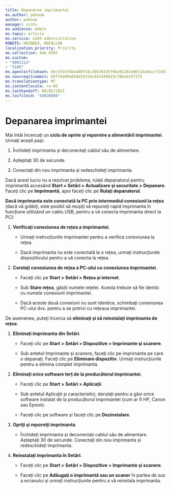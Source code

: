 ```yaml
---
title: Depanarea imprimantei
ms.author: pebaum
author: pebaum
manager: scotv
ms.audience: Admin
ms.topic: article
ms.service: o365-administration
ROBOTS: NOINDEX, NOFOLLOW
localization_priority: Priority
ms.collection: Adm_O365
ms.custom:
- "9001214"
- "3186"
ms.openlocfilehash: b6c5fe4f8b4480f34c30430195f9be91263a9011da6eccf2d3830fa5433d19e9
ms.sourcegitcommit: b5f7da89a650d2915dc652449623c78be6247175
ms.translationtype: MT
ms.contentlocale: ro-RO
ms.lasthandoff: 08/05/2021
ms.locfileid: "54020888"
---
```

# <a name="troubleshoot-your-printer"></a>Depanarea imprimantei

Mai întâi încercați un **ciclu de oprire și repornire a alimentării imprimantei**. Urmați acești pași:

1. Închideți imprimanta și deconectați cablul său de alimentare.

2. Așteptați 30 de secunde.

3. Conectați din nou imprimanta și redeschideți imprimanta.

Dacă acest lucru nu a rezolvat problema, rulați depanatorul pentru imprimantă accesând **Start > Setări > Actualizare și securitate > Depanare**. Faceți clic pe **Imprimantă**, apoi faceți clic pe **Rulați depanatorul**.

**Dacă imprimanta este conectată la PC prin intermediul conexiunii la rețea** (dacă vă grăbiți, este posibil să reușiți să repuneți rapid imprimanta în funcțiune utilizând un cablu USB, pentru a vă conecta imprimanta direct la PC):

1. **Verificați conexiunea de rețea a imprimantei**.
    
    - Urmați instrucțiunile imprimantei pentru a verifica conexiunea la rețea.

    - Dacă imprimanta nu este conectată la o rețea, urmați instrucțiunile dispozitivului pentru a vă conecta la rețea.

2. **Corelați conexiunea de rețea a PC-ului cu conexiunea imprimantei**.

    - Faceți clic pe **Start > Setări > Rețea și internet**.

    - Sub **Stare rețea**, găsiți numele rețelei. Acesta trebuie să fie identic cu numele conexiunii imprimantei.

    - Dacă aceste două conexiuni nu sunt identice, schimbați conexiunea PC-ului dvs. pentru a se potrivi cu rețeaua imprimantei.

De asemenea, puteți încerca să **eliminați și să reinstalați imprimanta de rețea**:

1. **Eliminați imprimanta din Setări**.

    - Faceți clic pe **Start > Setări > Dispozitive > Imprimante și scanere**.

    - Sub antetul Imprimante și scanere, faceți clic pe imprimanta pe care o depanați. Faceți clic pe **Eliminare dispozitiv**. Urmați instrucțiunile pentru a elimina complet imprimanta.

2. **Eliminați orice software terț de la producătorul imprimantei**.

    - Faceți clic pe **Start > Setări > Aplicații**.

    - Sub antetul Aplicații și caracteristici, derulați pentru a găsi orice software instalat de la producătorul imprimantei (cum ar fi HP, Canon sau Epson).

    - Faceți clic pe software și faceți clic pe **Dezinstalare**.

3. **Opriți și reporniți imprimanta**.

    - Închideți imprimanta și deconectați cablul său de alimentare. Așteptați 30 de secunde. Conectați din nou imprimanta și redeschideți imprimanta.

4. **Reinstalați imprimanta în Setări**.

    - Faceți clic pe **Start > Setări > Dispozitive > Imprimante și scanere**.
 
    - Faceți clic pe **Adăugați o imprimantă sau un scaner** în partea de sus a ecranului și urmați instrucțiunile pentru a vă reinstala imprimanta.
